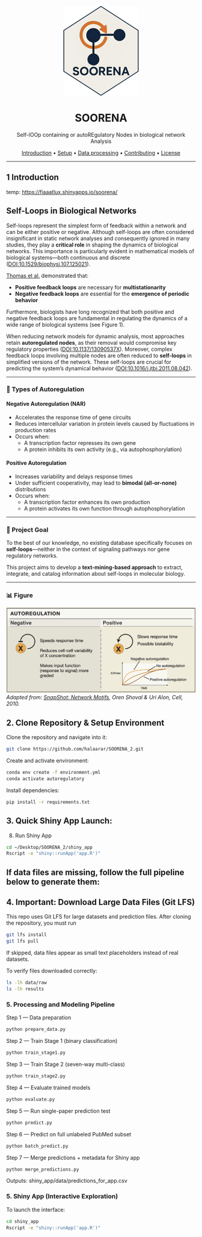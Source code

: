 <p align="center">
  <img src="assets/logos/logo.png" alt="Project Logo" width="200"/>
</p>

<h1 align="center">SOORENA</h1>

<p align="center">
  Self-lOOp containing or autoREgulatory Nodes in biological network Analysis
</p>

<p align="center">
  <a href="#introduction">Introduction</a> •
  <a href="#seteup">Setup</a> •
  <a href="#process">Data processing</a> •
  <a href="#contributing">Contributing</a> •
  <a href="#license">License</a>
</p>

---

## 1 Introduction
temp: https://fiaaatlux.shinyapps.io/soorena/

## Self-Loops in Biological Networks

Self-loops represent the simplest form of feedback within a network and can be either positive or negative. Although self-loops are often considered insignificant in static network analyses and consequently ignored in many studies, they play a **critical role** in shaping the dynamics of biological networks. This importance is particularly evident in mathematical models of biological systems—both continuous and discrete ([DOI:10.1529/biophysj.107.125021](https://doi.org/10.1529/biophysj.107.125021)).

[Thomas et al.](https://doi.org/10.1007/BF02460618) demonstrated that:

- **Positive feedback loops** are necessary for **multistationarity**
- **Negative feedback loops** are essential for the **emergence of periodic behavior**

Furthermore, biologists have long recognized that both positive and negative feedback loops are fundamental in regulating the dynamics of a wide range of biological systems (see Figure 1).

When reducing network models for dynamic analysis, most approaches retain **autoregulated nodes**, as their removal would compromise key regulatory properties ([DOI:10.1137/13090537X](https://doi.org/10.1137/13090537X)). Moreover, complex feedback loops involving multiple nodes are often reduced to **self-loops** in simplified versions of the network. These self-loops are crucial for predicting the system’s dynamical behavior ([DOI:10.1016/j.jtbi.2011.08.042](https://doi.org/10.1016/j.jtbi.2011.08.042)).

---

### 🔁 Types of Autoregulation

#### Negative Autoregulation (NAR)

- Accelerates the response time of gene circuits  
- Reduces intercellular variation in protein levels caused by fluctuations in production rates  
- Occurs when:
  - A transcription factor represses its own gene
  - A protein inhibits its own activity (e.g., via autophosphorylation)

#### Positive Autoregulation

- Increases variability and delays response times  
- Under sufficient cooperativity, may lead to **bimodal (all-or-none)** distributions  
- Occurs when:
  - A transcription factor enhances its own production
  - A protein activates its own function through autophosphorylation

---

### 🎯 Project Goal

To the best of our knowledge, no existing database specifically focuses on **self-loops**—neither in the context of signaling pathways nor gene regulatory networks.

This project aims to develop a **text-mining-based approach** to extract, integrate, and catalog information about self-loops in molecular biology.

---

### 📊 Figure

![Figure 1](assets/figures/figure1.png)  
*Adapted from: [SnapShot: Network Motifs](https://doi.org/10.1016/j.cell.2010.09.050), Oren Shoval & Uri Alon, Cell, 2010.*


## 2. Clone Repository & Setup Environment 

Clone the repository and navigate into it:

```bash
git clone https://github.com/halaarar/SOORENA_2.git
```

Create and activate environment:

```bash
conda env create -f environment.yml
conda activate autoregulatory
```

Install dependencies:

```bash
pip install -r requirements.txt
```

## 3. Quick Shiny App Launch:


8. Run Shiny App

```bash
cd ~/Desktop/SOORENA_2/shiny_app
Rscript -e "shiny::runApp('app.R')"
```

## If data files are missing, follow the full pipeline below to generate them:

## 4. Important: Download Large Data Files (Git LFS)

This repo uses Git LFS for large datasets and prediction files.
After cloning the repository, you must run

```bash
git lfs install
git lfs pull
```

If skipped, data files appear as small text placeholders instead of real datasets.

To verify files downloaded correctly:

```bash
ls -lh data/raw
ls -lh results
```

### 5. Processing and Modeling Pipeline


Step 1 — Data preparation

```bash
python prepare_data.py
```

Step 2 — Train Stage 1 (binary classification)

```bash
python train_stage1.py
```

Step 3 — Train Stage 2 (seven-way multi-class)

```bash
python train_stage2.py
```

Step 4 — Evaluate trained models

```bash
python evaluate.py
```


Step 5 — Run single-paper prediction test

```bash
python predict.py
```

Step 6 — Predict on full unlabeled PubMed subset

```bash
python batch_predict.py
```

Step 7 — Merge predictions + metadata for Shiny app

```bash
python merge_predictions.py
```

Outputs:
shiny_app/data/predictions_for_app.csv

### 5. Shiny App (Interactive Exploration)

To launch the interface:

```bash
cd shiny_app
Rscript -e "shiny::runApp('app.R')"
```
